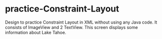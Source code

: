 # practice-Constraint-Layout
Design to practice Constraint Layout in XML without using any Java code.
It consists of ImageView and 2 TextView.
This screen displays some information about Lake Tahoe.
